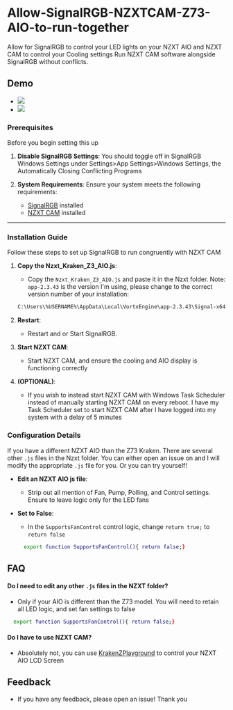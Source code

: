 # Allow-SignalRGB-NZXTCAM-Z73-AIO-to-run-together
 Allow for SignalRGB to control your LED lights on your NZXT AIO and NZXT CAM to control your Cooling settings
 Run NZXT CAM software alongside SignalRGB without conflicts.


## Demo
- ![](https://github.com/f00d4tehg0dz/Allow-SignalRGB-NZXTCAM-Z73-AIO-to-run-together/blob/main/screenshots/signalrgb.gif)
- ![](https://github.com/f00d4tehg0dz/Allow-SignalRGB-NZXTCAM-Z73-AIO-to-run-together/blob/main/screenshots/videocap.gif)

### Prerequisites

Before you begin setting this up

1. **Disable SignalRGB Settings**: You should toggle off in SignalRGB Windows Settings under Settings>App Settings>Windows Settings, the Automatically Closing Conflicting Programs

2. **System Requirements**: Ensure your system meets the following requirements:
   - [SignalRGB](https://signalrgb.com/download) installed
   - [NZXT CAM](https://nzxt-app.nzxt.com/NZXT-CAM-Setup.exe) installed 

---

### Installation Guide

Follow these steps to set up SignalRGB to run congruently with NZXT CAM 

1. **Copy the Nzxt_Kraken_Z3_AIO.js**:
   - Copy the `Nzxt_Kraken_Z3_AIO.js` and paste it in the Nzxt folder. Note: `app-2.3.43` is the version I'm using, please change to the correct version number of your installation:
   ```bash
   C:\Users\%USERNAME%\AppData\Local\VortxEngine\app-2.3.43\Signal-x64\Plugins\Nzxt
   ```

2. **Restart**:
   - Restart and or Start SignalRGB.

3. **Start NZXT CAM**:
   - Start NZXT CAM, and ensure the cooling and AIO display is functioning correctly

4. **(OPTIONAL)**:
   - If you wish to instead start NZXT CAM with Windows Task Scheduler instead of manually starting NZXT CAM on every reboot. I have my Task Scheduler set to start NZXT CAM after I have logged into my system with a delay of 5 minutes 

### Configuration Details

If you have a different NZXT AIO than the Z73 Kraken. There are several other `.js` files in the Nzxt folder. You can either open an issue on and I will modify the appropriate `.js` file for you. Or you can try yourself!

- **Edit an NZXT AIO js file**:
  - Strip out all mention of Fan, Pump, Polling, and Control settings. 
 Ensure to leave logic only for the LED fans

- **Set to False**:
  - In the `SupportsFanControl` control logic, change `return true;` to `return false`
  ```bash
    export function SupportsFanControl(){ return false;}
  ```

## FAQ

#### Do I need to edit any other `.js` files in the NZXT folder?

- Only if your AIO is different than the Z73 model. You will need to retain all LED logic, and set fan settings to false 
```bash
  export function SupportsFanControl(){ return false;}
```

#### Do I have to use NZXT CAM?

- Absolutely not, you can use [KrakenZPlayground](https://github.com/ProtozeFOSS/KrakenZPlayground) to control your NZXT AIO LCD Screen

## Feedback

- If you have any feedback, please open an issue! Thank you